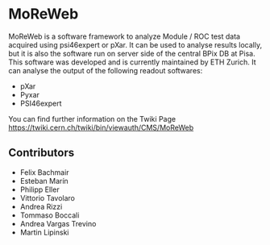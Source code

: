 MoReWeb
=======
MoReWeb is a software framework to analyze Module / ROC test data acquired using psi46expert or pXar. It can be used to analyse results locally, but it is also the software run on server side of the central BPix DB at Pisa. This software was developed and is currently maintained by ETH Zurich.
It can analyse the output of the following readout softwares:
* pXar
* Pyxar
* PSI46expert
 
You can find further information on the Twiki Page
https://twiki.cern.ch/twiki/bin/viewauth/CMS/MoReWeb


## Contributors
* Felix Bachmair
* Esteban Marín
* Philipp Eller
* Vittorio Tavolaro
* Andrea Rizzi
* Tommaso Boccali
* Andrea Vargas Trevino
* Martin Lipinski
